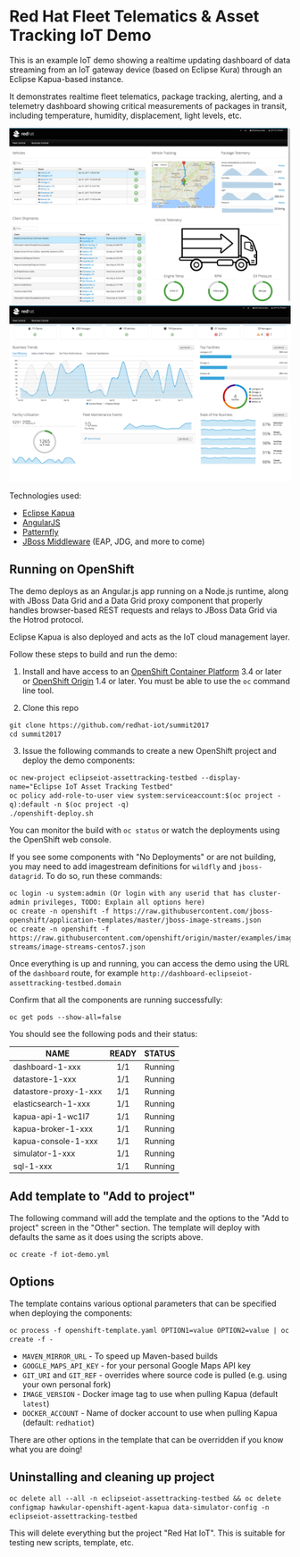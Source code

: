 Red Hat Fleet Telematics & Asset Tracking IoT Demo
==================================================
This is an example IoT demo showing a realtime updating dashboard of data streaming from an
IoT gateway device (based on Eclipse Kura) through an Eclipse Kapua-based instance.

It demonstrates realtime fleet telematics, package tracking, alerting, and a telemetry dashboard showing critical measurements of packages in transit,
including temperature, humidity, displacement, light levels, etc.

![Dashboard Screenshot](docs/screenshots/fleet.png "Dashboard Screenshot")
![Dashboard Screenshot](docs/screenshots/exec.png "Exec Dashboard Screenshot")

Technologies used:

- [Eclipse Kapua](http://www.eclipse.org/kapua/)
- [AngularJS](http://angularjs.org)
- [Patternfly](http://patternfly.org)
- [JBoss Middleware](https://www.redhat.com/en/technologies/jboss-middleware) (EAP, JDG, and more to come)

Running on OpenShift
--------------------

The demo deploys as an Angular.js app running on a Node.js runtime, along with JBoss Data Grid and a Data Grid
proxy component that properly handles browser-based REST requests and relays to JBoss Data Grid via the Hotrod
protocol.

Eclipse Kapua is also deployed and acts as the IoT cloud management layer.

Follow these steps to build and run the demo:

1. Install and have access to an [OpenShift Container Platform](https://www.openshift.com/container-platform/) 3.4 or later or [OpenShift Origin](https://www.openshift.org/) 1.4 or later. You must be able to use the `oc` command line tool.

2. Clone this repo
```
git clone https://github.com/redhat-iot/summit2017
cd summit2017
```

3. Issue the following commands to create a new OpenShift project and deploy the demo components:
```
oc new-project eclipseiot-assettracking-testbed --display-name="Eclipse IoT Asset Tracking Testbed"
oc policy add-role-to-user view system:serviceaccount:$(oc project -q):default -n $(oc project -q)
./openshift-deploy.sh
```

You can monitor the build with `oc status` or watch the deployments using the OpenShift web console.

If you see some components with "No Deployments" or are not building, you may need to add imagestream
definitions for ``wildfly`` and ``jboss-datagrid``. To do so, run these commands:

```
oc login -u system:admin (Or login with any userid that has cluster-admin privileges, TODO: Explain all options here)
oc create -n openshift -f https://raw.githubusercontent.com/jboss-openshift/application-templates/master/jboss-image-streams.json
oc create -n openshift -f https://raw.githubusercontent.com/openshift/origin/master/examples/image-streams/image-streams-centos7.json
```

Once everything is up and running, you can access the demo using the URL of the `dashboard` route,
for example `http://dashboard-eclipseiot-assettracking-testbed.domain`

Confirm that all the components are running successfully:

```
oc get pods --show-all=false
```
You should see the following pods and their status:

|NAME                 |   READY     | STATUS  |
|---------------------|:-----------:|:-------:|
|dashboard-1-xxx      |    1/1      | Running |
|datastore-1-xxx      |    1/1      | Running |
|datastore-proxy-1-xxx|    1/1      | Running |
|elasticsearch-1-xxx  |    1/1      | Running |
|kapua-api-1-wc1l7    |    1/1      | Running |
|kapua-broker-1-xxx   |    1/1      | Running |
|kapua-console-1-xxx  |    1/1      | Running |
|simulator-1-xxx      |    1/1      | Running |
|sql-1-xxx            |    1/1      | Running |

Add template to "Add to project"
--------------------------------
The following command will add the template and the options to the "Add to project" screen in the 
"Other" section. The template will deploy with defaults the same as it does using the scripts above.
```
oc create -f iot-demo.yml
```

Options
-------
The template contains various optional parameters that can be specified when deploying the components:

```
oc process -f openshift-template.yaml OPTION1=value OPTION2=value | oc create -f -
```

* `MAVEN_MIRROR_URL` - To speed up Maven-based builds
* `GOOGLE_MAPS_API_KEY` - for your personal Google Maps API key
* `GIT_URI` and `GIT_REF` - overrides where source code is pulled (e.g. using your own personal fork)
* `IMAGE_VERSION` - Docker image tag to use when pulling Kapua (default `latest`)
* `DOCKER_ACCOUNT` - Name of docker account to use when pulling Kapua (default: `redhatiot`)

There are other options in the template that can be overridden if you know what you are doing!

Uninstalling and cleaning up project
------------------------------------
```
oc delete all --all -n eclipseiot-assettracking-testbed && oc delete configmap hawkular-openshift-agent-kapua data-simulator-config -n eclipseiot-assettracking-testbed
```
This will delete everything but the project "Red Hat IoT". This is suitable for testing new scripts, template,
etc.

